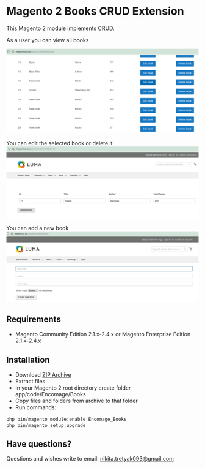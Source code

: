 # Magento 2 Books CRUD Extension

This Magento 2 module implements CRUD.

As a user you can view all books

![Example](docs/listing.png)

You can edit the selected book or delete it
![Example](docs/edit.png)

You can add a new book
![Example](docs/add.png)

## Requirements
* Magento Community Edition 2.1.x-2.4.x or Magento Enterprise Edition 2.1.x-2.4.x

## Installation
* Download [ZIP Archive](https://github.com/nordraw/magento2-books-crud/archive/refs/heads/master.zip)
* Extract files
* In your Magento 2 root directory create folder app/code/Encomage/Books
* Copy files and folders from archive to that folder
* Run commands:
```
php bin/magento module:enable Encomage_Books
php bin/magento setup:upgrade
```

## Have questions?
Questions and wishes write to email:
nikita.tretyak093@gmail.com